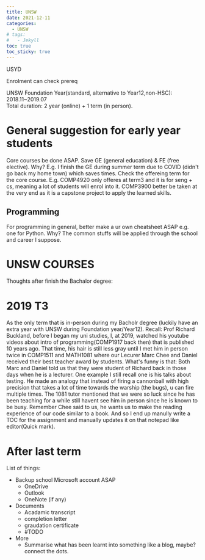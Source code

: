 ```yaml
---
title: UNSW 
date: 2021-12-11
categories:
  - UNSW
# tags:
#   - Jekyll
toc: true
toc_sticky: true
---
```

USYD

Enrolment can check prereq

UNSW Foundation Year(standard, alternative to Year12,non-HSC): 2018.11~2019.07   
Total duration: 2 year (online) + 1 term (in person).


# General suggestion for early year students

Core courses be done ASAP. Save GE (general education) & FE (free elective). Why? E.g. I finish the GE during summer term due to COVID (didn't go back my home town) which saves times.
Check the offereing term for the core course.
E.g. COMP4920 only offeres at term3 and it is for seng + cs, meaning a lot of students will enrol into it.
COMP3900 better be taken at the very end as it is a capstone project to apply the learned skills.

## Programming

For programming in general, better make a ur own cheatsheet ASAP e.g. one for Python. Why? The common stuffs will be applied through the school and career I suppose.


# UNSW COURSES

Thoughts after finish the Bachalor degree:

# 2019 T3

As the only term that is in-person during my Bacholr degree (luckily have an extra year with UNSW during Foundation year/Year12).
Recall: Prof Richard Buckland, before I began my uni studies, I, at 2019, watched his youtube videos about intro of programming(COMP1917 back then) that is published 10 years ago. That time, his hair is still less gray until I met him in person twice in COMP1511 and MATH1081 where our Lecurer Marc Chee and Daniel received their best teacher award by students. What's funny is that: Both Marc and Daniel told us that they were  student of Richard back in those days when he is a lecturer. One example I still recall one is his talks about testing. He made an analogy that instead of firing a cannonball with high precision that takes a lot of time towards the warship (the bugs), u can fire multiple times.
The 1081 tutor mentioned that we were so luck since he has been teaching for a while still havent see him in person since he is known to be busy.
Remember Chee said to us, he wants us to make the reading experience of our code similar to a book. And so I end up manully write a TOC for the assignment and manually updates it on that notepad like editor(Quick mark).
# After last term

List of things:
- Backup school Microsoft account ASAP
  - OneDrive
  - Outlook
  - OneNote (if any)
- Documents
  - Acadamic transcript
  - completion letter
  - graudation certificate
  - #TODO
- More
  - Summarise what has been learnt into something like a blog, maybe? connect the dots.